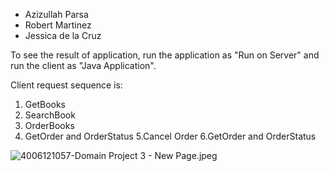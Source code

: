 * Azizullah Parsa
 * Robert Martinez
* Jessica de la Cruz




To see the result of application, run the application as "Run on Server" and run the client as "Java Application".



Client request sequence is:
1. GetBooks
2. SearchBook 
3. OrderBooks
4. GetOrder and OrderStatus
5.Cancel Order
6.GetOrder and OrderStatus

![4006121057-Domain Project 3 - New Page.jpeg](https://bitbucket.org/repo/xGLpG9/images/1077924671-4006121057-Domain%20Project%203%20-%20New%20Page.jpeg)